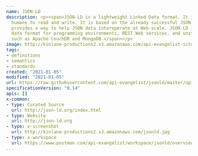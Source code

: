 ```yaml
---
name: JSON-LD
description: <p><span>JSON-LD is a lightweight Linked Data format. It is easy for
  humans to read and write. It is based on the already successful JSON format and
  provides a way to help JSON data interoperate at Web-scale. JSON-LD is an ideal
  data format for programming environments, REST Web services, and unstructured databases
  such as Apache CouchDB and MongoDB.</span></p>
image: http://kinlane-productions2.s3.amazonaws.com/api-evangelist-site/company/logos/json-ld.png
tags:
- definitions
- semantics
- standards
created: "2021-01-05"
modified: "2021-01-05"
url: https://raw.githubusercontent.com/api-evangelist/jsonld/master/apis.json
specificationVersion: "0.14"
apis: []
x-common:
- type: Curated Source
  url: http://json-ld.org/index.html
- type: Website
  url: http://json-ld.org
- type: x-screenshot
  url: http://kinlane-productions2.s3.amazonaws.com/jsonld.jpg
- type: x-workspace
  url: https://www.postman.com/api-evangelist/workspace/jsonld/overview
...
```


